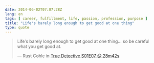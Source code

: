 ```yaml
---
date: 2014-06-02T07:07:28Z
lang: en
tags: [ career, fulfillment, life, passion, profession, purpose ]
title: "Life's barely long enough to get good at one thing"
type: quote
---
```


> Life's barely long enough to get good at one thing... so be careful what you get good at.
>
> — Rust Cohle in [True Detective S01E07 @ 28m42s](http://www.youtube.com/watch?v=4ooaTJe7V8E&t=1m54s)

